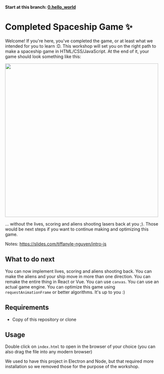 **Start at this branch: [0.hello_world](https://github.com/sirMerr/spaceship-game/tree/0.hello_world)**

# Completed Spaceship Game :sparkles:

Welcome! If you're here, you've completed the game, or at least what we intended for you to learn :D. This workshop will set you on the right path to make a spaceship game in HTML/CSS/JavaScript. At the end of it,
your game should look something like this:

<img src="https://cdn.discordapp.com/attachments/375492865976958976/534481455892660244/image.png" width=500/>

... without the lives, scoring and aliens shooting lasers back at you ;). Those would be next steps if you want to continue making and optimizing this game.

Notes: https://slides.com/tiffanyle-nguyen/intro-js

## What to do next

You can now implement lives, scoring and aliens shooting back. You can make the aliens and your ship move in more than one direction. You can remake the entire thing in React or Vue. You can use `canvas`. You can use an actual game engine. You can optimize this game using `requestAnimationFrame` or better algorithms. It's up to you :)

## Requirements

- Copy of this repository or clone

## Usage

Double click on `index.html` to open in the browser of your choice (you can also drag the file into any modern browser)

We used to have this project in Electron and Node, but that required more installation so we removed those for the purpose of the workshop.
